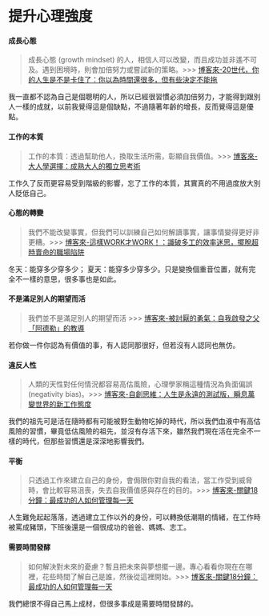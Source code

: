 # 提升心理強度

#### 成長心態

> 成長心態 (growth mindset) 的人，相信人可以改變，而且成功並非遙不可及。遇到困境時，則會加倍努力或嘗試新的策略。>>> [博客來-20世代，你的人生是不是卡住了：你以為時間還很多，但有些決定不能拖](http://www.books.com.tw/products/0010635087)

我一直都不認為自己是個聰明的人，所以已經很習慣必須加倍努力，才能得到跟別人一樣的成就，以前我覺得這是個缺點，不過隨著年齡的增長，反而覺得這是優點。

#### 工作的本質

> 工作的本質：透過幫助他人，換取生活所需，彰顯自我價值。>>>  [博客來-大人學選擇：成熟大人的獨立思考術](http://www.books.com.tw/products/0010729881)

工作久了反而更容易受到階級的影響，忘了工作的本質，其實真的不用過度放大別人貶低自己。

#### 心態的轉變

> 我們不能改變事實，但我們可以訓練自己如何解讀事實，讓事情變得更好非更糟。>>> [博客來-這樣WORK才WORK！：識破多工的效率迷思，擺脫超時賣命的職場陷阱](http://www.books.com.tw/products/0010719656)

冬天：能穿多少穿多少； 夏天：能穿多少穿多少。只是變換個重音位置，就有完全不一樣的意思，很多事也是如此。

#### 不是滿足別人的期望而活

> 我們並不是滿足別人的期望而活 >>>  [博客來-被討厭的勇氣：自我啟發之父「阿德勒」的教導](http://www.books.com.tw/products/0010653153)

若你做一件你認為有價值的事，有人認同那很好，但若沒有人認同也無仿。

#### 違反人性

> 人類的天性對任何情況都容易高估風險，心理學家稱這種情況為負面偏誤 (negativity bias)。>>> [博客來-自創思維：人生是永遠的測試版，瞬息萬變世界的新工作態度](http://www.books.com.tw/products/0010705475)

我們的祖先可是活在隨時都有可能被野生動物吃掉的時代，所以我們血液中有高估風險的習慣，畢竟低估風險的祖先，並沒有存活下來，雖然我們現在活在完全不一樣的時代，但那些習慣還是深深地影響我們。

#### 平衡

> 只透過工作來建立自己的身份，會侷限你對自我的看法，當工作受到威脅時，會比較容易沮喪，失去自我價值感與存在的目的。>>> [博客來-關鍵18分鐘：最成功的人如何管理每一天](http://www.books.com.tw/products/0010577087)

人生難免起起落落，透過建立工作以外的身份，可以轉換低潮期的情緒，在工作時被罵成豬頭，下班後還是一個很成功的爸爸、媽媽、志工。

#### 需要時間發酵

> 如何解決對未來的憂慮？暫且把未來與夢想擺一邊。專心看看你現在在哪裡，花些時間了解自己是誰，然後從這裡開始。>>> [博客來-關鍵18分鐘：最成功的人如何管理每一天](http://www.books.com.tw/products/0010577087)

我們總恨不得自己馬上成材，但很多事成是需要時間發酵的。
